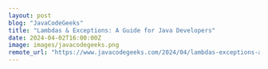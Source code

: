 ```yaml
---
layout: post
blog: "JavaCodeGeeks"
title: "Lambdas & Exceptions: A Guide for Java Developers"
date: 2024-04-02T16:00:00Z
image: images/javacodegeeks.png
remote_url: "https://www.javacodegeeks.com/2024/04/lambdas-exceptions-a-guide-for-java-developers.html"
---
```

